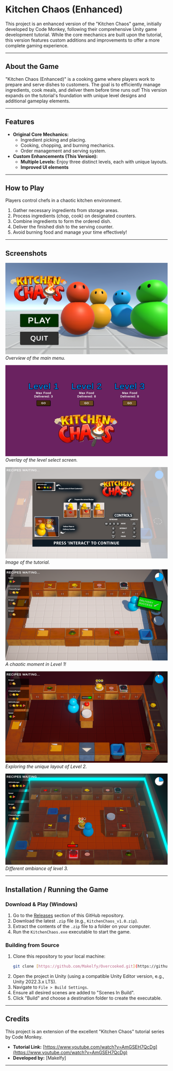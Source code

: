 # Kitchen Chaos (Enhanced)

This project is an enhanced version of the "Kitchen Chaos" game, initially developed by Code Monkey, following their comprehensive Unity game development tutorial. While the core mechanics are built upon the tutorial, this version features custom additions and improvements to offer a more complete gaming experience.

---

## About the Game

"Kitchen Chaos (Enhanced)" is a cooking game where players work to prepare and serve dishes to customers. The goal is to efficiently manage ingredients, cook meals, and deliver them before time runs out! This version expands on the tutorial's foundation with unique level designs and additional gameplay elements.

---

## Features

- **Original Core Mechanics:**
  - Ingredient picking and placing.
  - Cooking, chopping, and burning mechanics.
  - Order management and serving system.
- **Custom Enhancements (This Version):**
  - **Multiple Levels:** Enjoy three distinct levels, each with unique layouts.
  - **Improved UI elements**

---

## How to Play

Players control chefs in a chaotic kitchen environment.

1.  Gather necessary ingredients from storage areas.
2.  Process ingredients (chop, cook) on designated counters.
3.  Combine ingredients to form the ordered dish.
4.  Deliver the finished dish to the serving counter.
5.  Avoid burning food and manage your time effectively!

---

## Screenshots

![Main Menu](Screenshots/mainMenu.png)
_Overview of the main menu._

![Level Select Page](Screenshots/levelSelect.png)
_Overlay of the level select screen._

![Tutorial](Screenshots/tutorial.png)
_Image of the tutorial._

![Level 1 Gameplay](Screenshots/level1.png)
_A chaotic moment in Level 1!_

![Level 2 Design](Screenshots/level2.png)
_Exploring the unique layout of Level 2._

![Level 3 Design](Screenshots/level3.png)
_Different ambiance of level 3._

---

## Installation / Running the Game

### Download & Play (Windows)

1.  Go to the [Releases](https://github.com/Makelfy/Overcooked/releases) section of this GitHub repository.
2.  Download the latest `.zip` file (e.g., `KitchenChaos_v1.0.zip`).
3.  Extract the contents of the `.zip` file to a folder on your computer.
4.  Run the `KitchenChaos.exe` executable to start the game.

### Building from Source

1.  Clone this repository to your local machine:
    ```bash
    git clone [https://github.com/Makelfy/Overcooked.git](https://github.com/Makelfy/Overcooked.git)
    ```
2.  Open the project in Unity (using a compatible Unity Editor version, e.g., Unity 2022.3.x LTS).
3.  Navigate to `File > Build Settings`.
4.  Ensure all desired scenes are added to "Scenes In Build".
5.  Click "Build" and choose a destination folder to create the executable.

---

## Credits

This project is an extension of the excellent "Kitchen Chaos" tutorial series by Code Monkey.

- **Tutorial Link:** [https://www.youtube.com/watch?v=AmGSEH7QcDg](https://www.youtube.com/watch?v=AmGSEH7QcDg)
- **Developed by:** [Makelfy]

---
